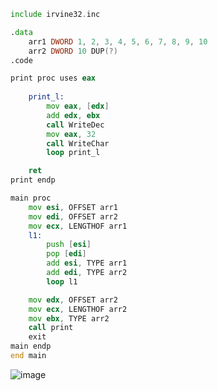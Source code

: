 ```asm
include irvine32.inc

.data
	arr1 DWORD 1, 2, 3, 4, 5, 6, 7, 8, 9, 10
	arr2 DWORD 10 DUP(?)
.code

print proc uses eax
	
	print_l:
		mov eax, [edx]
		add edx, ebx
		call WriteDec
		mov eax, 32
		call WriteChar
		loop print_l

	ret
print endp

main proc
	mov esi, OFFSET arr1
	mov edi, OFFSET arr2
	mov ecx, LENGTHOF arr1
	l1:
		push [esi]
		pop [edi]
		add esi, TYPE arr1
		add edi, TYPE arr2
		loop l1

	mov edx, OFFSET arr2
	mov ecx, LENGTHOF arr2
	mov ebx, TYPE arr2
	call print
	exit
main endp
end main

```
![image](https://github.com/user-attachments/assets/c4fb3150-54ba-4e6f-b9b5-ca7bfb8368ea)
